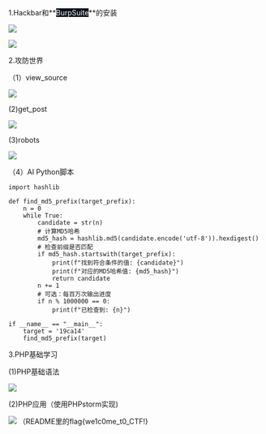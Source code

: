 1.Hackbar和**<font style="color:rgb(240, 246, 252);background-color:rgb(13, 17, 23);">BurpSuite</font>**的安装

![](https://cdn.nlark.com/yuque/0/2025/png/54389986/1741858622497-a069a1db-9d17-4a22-8dd5-5ac0fb320843.png)

![](https://cdn.nlark.com/yuque/0/2025/png/54389986/1741858763452-0f2f76b2-fd24-4829-bae3-3e935b14b834.png)

2.攻防世界

（1）view_source

![](https://cdn.nlark.com/yuque/0/2025/png/54389986/1741858931174-844b1966-dfac-48a9-a8ef-89033550616d.png)

(2)get_post

![](https://cdn.nlark.com/yuque/0/2025/png/54389986/1741858973516-97874979-ee1a-43ff-89dc-e3af51ce11f6.png)

(3)robots

![](https://cdn.nlark.com/yuque/0/2025/png/54389986/1741859078604-9edbaac2-f7df-4156-89b8-21a6673d4f23.png)

（4）AI Python脚本

```plain
import hashlib

def find_md5_prefix(target_prefix):
    n = 0
    while True:
        candidate = str(n)
        # 计算MD5哈希
        md5_hash = hashlib.md5(candidate.encode('utf-8')).hexdigest()
        # 检查前缀是否匹配
        if md5_hash.startswith(target_prefix):
            print(f"找到符合条件的值: {candidate}")
            print(f"对应的MD5哈希值: {md5_hash}")
            return candidate
        n += 1
        # 可选：每百万次输出进度
        if n % 1000000 == 0:
            print(f"已检查到: {n}")

if __name__ == "__main__":
    target = '19ca14'
    find_md5_prefix(target)
```

3.PHP基础学习

(1)PHP基础语法

![](https://cdn.nlark.com/yuque/0/2025/jpeg/54389986/1741859994401-c26c8f98-79fc-4295-a5ab-52a76fe3b2f4.jpeg?x-oss-process=image/auto-orient,1)

(2)PHP应用（使用PHPstorm实现)

![](https://cdn.nlark.com/yuque/0/2025/png/54389986/1741860051050-c4b119d8-50a2-4304-9ec3-6af875a54a64.png)
（README里的flag{we1c0me_t0_CTF!}


